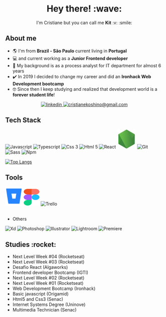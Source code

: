 <h1 align="center"> Hey there! :wave: </h1>
<p align="center" font-size:2em>I'm Cristiane but you can call me <strong>Kit</strong> :v: :smile: </p>

<h2>About me</h2>

- :earth_americas: I'm from <strong>Brazil - São Paulo </strong>current living in  <strong>Portugal</strong>
- :computer: and current working as a <strong>Junior Frontend developer </strong>
- :book: My background is as a process analyst for IT department for almost 6 years
- :heavy_check_mark: In 2019 I decided to change my career and did an <strong>Ironhack Web Development bootcamp</strong>
- :nerd_face: Since then I keep studying and realized that development world is a <strong>forever student life</strong>!


<div align="center">

<a href="https://www.linkedin.com/in/cristiane-koshino/" target="_blank">
<img src="https://img.icons8.com/nolan/96/linkedin.png" width="50" title="linkedin"/>
</a>

<a href="mailto:cristianekoshino@gmail.com">
<img src="https://img.icons8.com/nolan/96/email.png" width="60" title="cristianekoshino@gmail.com"/>
</a>
</div>
 
<h2>Tech Stack </h2>
<p align="left">
<img src="https://img.icons8.com/color/96/000000/javascript.png" width="60" title="Javascript" />

<img src="https://img.icons8.com/color/96/000000/typescript.png" width="60"  title="Typescript"/>

<img src="https://img.icons8.com/color/96/000000/css3.png" width="60"  title="Css 3"/>

<img src="https://img.icons8.com/color/96/000000/html-5.png" width="60" title="Html 5"/>

<img src="https://img.icons8.com/color/96/000000/react-native.png" width="60" title="React"/>

<img src="https://raw.githubusercontent.com/devicons/devicon/master/icons/nodejs/nodejs-original.svg" width="60" title="Node"/>

<img src="https://img.icons8.com/color/96/000000/git.png" width="60"  title="Git"/>

<img src="https://img.icons8.com/color/96/000000/sass.png" width="60"  title="Sass"/>

<img src="https://img.icons8.com/color/96/000000/npm.png" width="60"  title="Npm"/>

</p>

 [![Top Langs](https://github-readme-stats.vercel.app/api/top-langs/?username=kitkoshino&&layout=compact&theme=vue&&title_color=#7957d5&text_color=##10ac84&hide_border=true)](https://github.com/kitkoshino/github-readme-stats)

 <h2>Tools</h2>
<div align="left">

<img src="icons/bitbucket.svg" width="55" height="60" title="Bitbucket" />

<img src="icons/figma.svg" width="50" height="53" title="Figma" />

<img src="https://img.icons8.com/color/96/000000/trello.png" width="60" title="Trello" />

</div>
<br />

- Others
<p align="left">
 <img src="https://img.icons8.com/color/96/000000/adobe-xd.png" width="60" title="Xd"/>

<img src="https://img.icons8.com/fluent/96/000000/adobe-photoshop.png" width="60" title="Photoshop"/>

<img src="https://img.icons8.com/color/96/000000/adobe-illustrator.png" width="60" title="Illustrator"/>

<img src="https://img.icons8.com/color/96/000000/adobe-lightroom.png" width="60" title="Lightroom"/>

<img src="https://img.icons8.com/color/96/000000/adobe-premiere-pro.png" width="60" title="Premiere"/>

</p>

<h2>Studies :rocket: </h2>

- Next Level Week #04 (Rocketseat)
- Next Level Week #03 (Rocketseat)
- Desafio React (Algaworks)
- Frontend developer Bootcamp (IGTI)
- Next Level Week #02 (Rocketseat)
- Next Level Week #01 (Rocketseat)
- Web Development Bootcamp (Ironhack)
- Basic javascript (Origamid)
- Html5 and Css3 (Senac)
- Internet Systems Degree (Uninove)
- Multimedia Technician (Senac)
